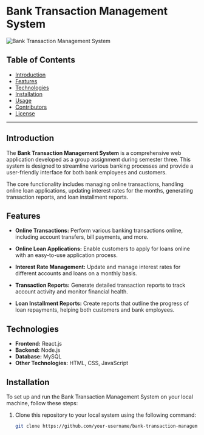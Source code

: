 # Bank Transaction Management System

![Bank Transaction Management System](images/bank-system.png)

## Table of Contents

- [Introduction](#introduction)
- [Features](#features)
- [Technologies](#technologies)
- [Installation](#installation)
- [Usage](#usage)
- [Contributors](#contributors)
- [License](#license)

---

## Introduction

The **Bank Transaction Management System** is a comprehensive web application developed as a group assignment during semester three. This system is designed to streamline various banking processes and provide a user-friendly interface for both bank employees and customers.

The core functionality includes managing online transactions, handling online loan applications, updating interest rates for the months, generating transaction reports, and loan installment reports.

## Features

- **Online Transactions:** Perform various banking transactions online, including account transfers, bill payments, and more.

- **Online Loan Applications:** Enable customers to apply for loans online with an easy-to-use application process.

- **Interest Rate Management:** Update and manage interest rates for different accounts and loans on a monthly basis.

- **Transaction Reports:** Generate detailed transaction reports to track account activity and monitor financial health.

- **Loan Installment Reports:** Create reports that outline the progress of loan repayments, helping both customers and bank employees.

## Technologies

- **Frontend:** React.js
- **Backend:** Node.js
- **Database:** MySQL
- **Other Technologies:** HTML, CSS, JavaScript

## Installation

To set up and run the Bank Transaction Management System on your local machine, follow these steps:

1. Clone this repository to your local system using the following command:
   ```bash
   git clone https://github.com/your-username/bank-transaction-management-system.git
